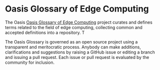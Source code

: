 # Oasis Glossary of Edge Computing

The Oasis [Oasis Glossary of Edge Computing](./edge-glossary.md) project curates and defines terms related to the field of edge computing, collecting common and accepted definitions into a repository. T

The Oasis Glossary is governed as an open source project using a transparent and meritocratic process. Anybody can make additions, clarifications and suggestions by raising a GitHub issue or editing a branch and issuing a pull request. Each issue or pull request is evaluated by the community for inclusion. 




